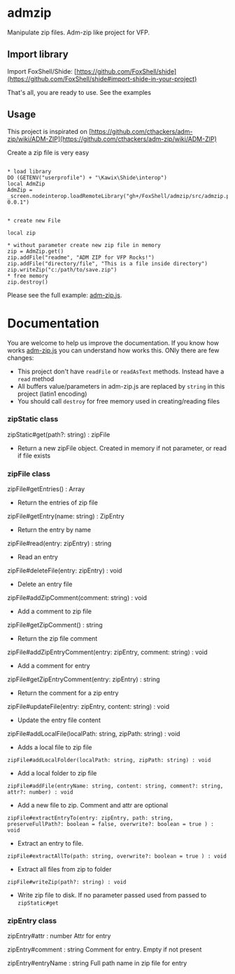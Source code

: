 # admzip
Manipulate zip files. Adm-zip like project for VFP.


## Import library

Import FoxShell/Shide: [https://github.com/FoxShell/shide](https://github.com/FoxShell/shide#import-shide-in-your-project)

That's all, you are ready to use. See the examples


## Usage

This project is inspirated on [https://github.com/cthackers/adm-zip/wiki/ADM-ZIP](https://github.com/cthackers/adm-zip/wiki/ADM-ZIP)

Create a zip file is very easy
```harbour

* load library
DO (GETENV("userprofile") + "\Kawix\Shide\interop")
local AdmZip
AdmZip = _screen.nodeinterop.loadRemoteLibrary("gh+/FoxShell/admzip/src/admzip.prg|admzip-0.0.1")


* create new File 

local zip

* without parameter create new zip file in memory
zip = AdmZip.get()
zip.addFile("readme", "ADM ZIP for VFP Rocks!")
zip.addFile("directory/file", "This is a file inside directory")
zip.writeZip("c:/path/to/save.zip")
* free memory
zip.destroy()
```

Please see the full example: [adm-zip.js](./examples/zip-create-read.prg). 


# Documentation

You are welcome to help us improve the documentation. If you know how works [adm-zip.js](./examples/zip-create-read.prg) you can understand how works this.
ONly there are few changes: 

- This project don't have ```readFile``` or ```readAsText``` methods. Instead have a ```read``` method
- All buffers value/parameters in adm-zip.js are replaced by ```string``` in this project (latin1 encoding)
- You should call ```destroy``` for free memory used in creating/reading files



### zipStatic class 

zipStatic#get(path?: string) : zipFile
- Return a new zipFile object. Created in memory if not parameter, or read if file exists

### zipFile class

zipFile#getEntries() : Array<zipEntry>
- Return the entries of zip file

zipFile#getEntry(name: string) : ZipEntry
- Return the entry by name

zipFile#read(entry: zipEntry) : string
- Read an entry

zipFile#deleteFile(entry: zipEntry) : void
- Delete an entry file

zipFile#addZipComment(comment: string) : void
- Add a comment to zip file

zipFile#getZipComment() : string
- Return the zip file comment

zipFile#addZipEntryComment(entry: zipEntry, comment: string) : void
- Add a comment for entry 

zipFile#getZipEntryComment(entry: zipEntry) : string
- Return the comment for a zip entry 

zipFile#updateFile(entry: zipEntry, content: string) : void
- Update the entry file content


zipFile#addLocalFile(localPath: string, zipPath: string) : void
- Adds a local file to zip file

```zipFile#addLocalFolder(localPath: string, zipPath: string) : void```
- Add a local folder to zip file

```zipFile#addFile(entryName: string, content: string, comment?: string, attr?: number) : void```
- Add a new file to zip. Comment and attr are optional

```zipFile#extractEntryTo(entry: zipEntry, path: string, preserveFullPath?: boolean = false, overwrite?: boolean = true ) : void```
- Extract an entry to file. 

```zipFile#extractAllTo(path: string, overwrite?: boolean = true ) : void```
- Extract all files from zip to folder

```zipFile#writeZip(path?: string) : void```
- Write zip file to disk. If no parameter passed used from passed to ```zipStatic#get```


### zipEntry class

zipEntry#attr : number 
Attr for entry

zipEntry#comment : string 
Comment for entry. Empty if not present

zipEntry#entryName : string 
Full path name in zip file for entry














